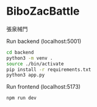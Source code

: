 # BiboZacBattle
張泉械鬥


Run backend (localhost:5001)

```bash
cd backend
python3 -m venv .
source ./bin/activate
pip install -r requirements.txt
python3 app.py
```

Run frontend (localhost:5173)

```bash
npm run dev
```
